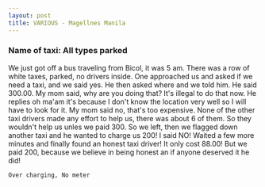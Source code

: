 ```yaml
---
layout: post
title: VARIOUS - Magellnes Manila
---
```


### Name of taxi: All types parked

We just got off a bus traveling from Bicol, it was 5 am.  There was a row of white taxes, parked, no drivers inside.  One approached us and asked if we need a taxi, and we said yes.  He then asked where and we told him.  He said 300.00.  My mom said, why are you doing that? It's illegal to do that now.  He replies oh ma'am it's because I don't know the location very well so I will have to look for it.  My mom said no, that's too expensive.  None of the other taxi drivers made any effort to help us, there was about 6 of them.  So they wouldn't help us unles we paid 300.  So we left, then we flagged down another taxi and he wanted to charge us 200! I said NO! Waited a few more minutes and finally found an honest taxi driver!  It only cost 88.00!  But we paid 200, because we believe in being honest an if anyone deserved it he did!

```Over charging, No meter```
